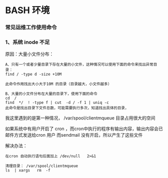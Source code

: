 # BASH 环境
### 常见运维工作使用命令
### 1、系统 inode 不足
原因：大量小文件分布：

    A、只有一个或者少量目录下存在大量的小文件，这种情况可以使用下面的命令来找出异常目录：
    find / -type d -size +10M

    此命令作用找出大小大于10M 的目录（目录越大，小文件越多）

    B、大量的小文件分布在大量的目录下，使用下面的命令
    cd  / 
    find  */  ! -type f | cut  -d / -f 1 | uniq -c 
    此命令是找出目录下文件总数，可能需要执行多次，知道找出具体的目录，


我这里遇到的是第一种情况， /var/spool/clientmqueue 目录占用很大的空间

如果系统中有用户开启了 cron ，而cron中执行的程序有输出内容，输出内容会已邮件方式发送给cron 用户
而sendmail 没有开启，所以产生了这些文件

解决办法：

    在cron 自动执行语句后面加上 /dev/null   2>&1

    清理目录： /var/spool/clientmqueue
    ls  | xargs   rm  -f 
